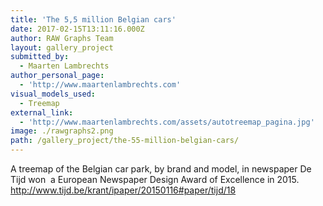 ```yaml
---
title: 'The 5,5 million Belgian cars'
date: 2017-02-15T13:11:16.000Z
author: RAW Graphs Team
layout: gallery_project
submitted_by:
  - Maarten Lambrechts
author_personal_page:
  - 'http://www.maartenlambrechts.com'
visual_models_used:
  - Treemap
external_link:
  - 'http://www.maartenlambrechts.com/assets/autotreemap_pagina.jpg'
image: ./rawgraphs2.png
path: /gallery_project/the-55-million-belgian-cars/
---
```


  A treemap of the Belgian car park, by brand and model, in newspaper De Tijd won  a European Newspaper Design Award of Excellence in 2015. <a href="http://www.tijd.be/krant/ipaper/20150116#paper/tijd/18"><span class="s2">http://www.tijd.be/krant/ipaper/20150116#paper/tijd/18</a>
